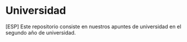 # Universidad

[ESP] Este repositorio consiste en nuestros apuntes de universidad en el segundo año de universidad.
